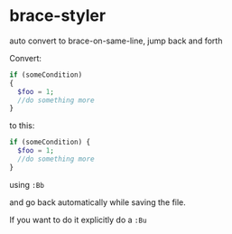 # brace-styler
auto convert to brace-on-same-line, jump back and forth

Convert:
```php
if (someCondition)
{
  $foo = 1;
  //do something more
}
```

to this:
```php
if (someCondition) {
  $foo = 1;
  //do something more
}
```

using `:Bb`

and go back automatically while saving the file.

If you want to do it explicitly do a `:Bu`
